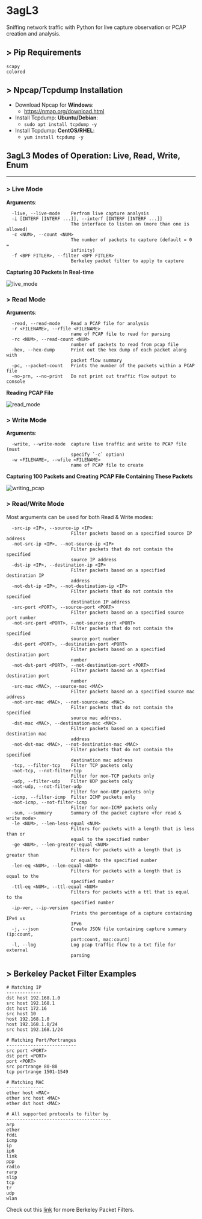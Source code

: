# 3agL3
Sniffing network traffic with Python for live capture observation or PCAP creation and analysis.

## > Pip Requirements
```
scapy
colored
```

## > Npcap/Tcpdump Installation
- Download Npcap for **Windows**:
    - https://nmap.org/download.html
- Install Tcpdump: **Ubuntu/Debian**:
    - `sudo apt install tcpdump -y`
- Install Tcpdump: **CentOS/RHEL**:
    - `yum install tcpdump -y`

## 3agL3 Modes of Operation: Live, Read, Write, Enum

---

### > Live Mode
**Arguments**:
```
  -live, --live-mode    Perfrom live capture analysis
  -i [INTERF [INTERF ...]], --interf [INTERF [INTERF ...]]
                        The interface to listen on (more than one is allowed)
  -c <NUM>, --count <NUM>
                        The number of packets to capture (default = 0 =
                        infinity)
  -f <BPF FITLER>, --filter <BPF FITLER>
                        Berkeley packet filter to apply to capture
```
**Capturing 30 Packets In Real-time**

![live_mode](images/live_capture_no_filter_30_packets.png)

### > Read Mode
**Arguments**:
```
  -read, --read-mode    Read a PCAP file for analysis
  -r <FILENAME>, --rfile <FILENAME>
                        name of PCAP file to read for parsing
  -rc <NUM>, --read-count <NUM>
                        number of packets to read from pcap file
  -hex, --hex-dump      Print out the hex dump of each packet along with
                        packet flow summary
  -pc, --packet-count   Prints the number of the packets within a PCAP file
  -no-prn, --no-print   Do not print out traffic flow output to console
```
**Reading PCAP File**

![read_mode](images/reading_pcap.png)

### > Write Mode
**Arguments**:
```
  -write, --write-mode  capture live traffic and write to PCAP file (must
                        specify `-c` option)
  -w <FILENAME>, --wfile <FILENAME>
                        name of PCAP file to create
```
**Capturing 100 Packets and Creating PCAP File Containing These Packets**

![writing_pcap](images/writing_pcap.png)

### > Read/Write Mode
Most arguments can be used for both Read & Write modes:
```
  -src-ip <IP>, --source-ip <IP>
                        Filter packets based on a specified source IP address
  -not-src-ip <IP>, --not-source-ip <IP>
                        Filter packets that do not contain the specified
                        source IP address
  -dst-ip <IP>, --destination-ip <IP>
                        Filter packets based on a specified destination IP
                        address
  -not-dst-ip <IP>, --not-destination-ip <IP>
                        Filter packets that do not contain the specified
                        destination IP address
  -src-port <PORT>, --source-port <PORT>
                        Filter packets based on a specified source port number
  -not-src-port <PORT>, --not-source-port <PORT>
                        Filter packets that do not contain the specified
                        source port number
  -dst-port <PORT>, --destination-port <PORT>
                        Filter packets based on a specified destination port
                        number
  -not-dst-port <PORT>, --not-destination-port <PORT>
                        Filter packets based on a specified destination port
                        number
  -src-mac <MAC>, --source-mac <MAC>
                        Filter packets based on a specified source mac address
  -not-src-mac <MAC>, --not-source-mac <MAC>
                        Filter packets that do not contain the specified
                        source mac address.
  -dst-mac <MAC>, --destination-mac <MAC>
                        Filter packets based on a specified destination mac
                        address
  -not-dst-mac <MAC>, --not-destination-mac <MAC>
                        Filter packets that do not contain the specified
                        destination mac address
  -tcp, --filter-tcp    Filter TCP packets only
  -not-tcp, --not-filter-tcp
                        Filter for non-TCP packets only
  -udp, --filter-udp    Filter UDP packets only
  -not-udp, --not-filter-udp
                        Filter for non-UDP packets only
  -icmp, --filter-icmp  Filter ICMP packets only
  -not-icmp, --not-filter-icmp
                        Filter for non-ICMP packets only
  -sum, --summary       Summary of the packet capture <for read & write mode>
  -le <NUM>, --len-less-equal <NUM>
                        Filters for packets with a length that is less than or
                        equal to the specified number
  -ge <NUM>, --len-greater-equal <NUM>
                        Filters for packets with a length that is greater than
                        or equal to the specified number
  -len-eq <NUM>, --len-equal <NUM>
                        Filters for packets with a length that is equal to the
                        specified number
  -ttl-eq <NUM>, --ttl-equal <NUM>
                        Filters for packets with a ttl that is equal to the
                        specified number
  -ip-ver, --ip-version
                        Prints the percentage of a capture containing IPv4 vs
                        IPv6
  -j, --json            Create JSON file containing capture summary (ip:count,
                        port:count, mac:count)
  -l, --log             Log pcap traffic flow to a txt file for external
                        parsing
```
## > Berkeley Packet Filter Examples
```
# Matching IP
-------------
dst host 192.168.1.0
src host 192.168.1
dst host 172.16
src host 10
host 192.168.1.0
host 192.168.1.0/24
src host 192.168.1/24

# Matching Port/Portranges
--------------------------
src port <PORT>
dst port <PORT>
port <PORT>
src portrange 80-88
tcp portrange 1501-1549

# Matching MAC
--------------
ether host <MAC>
ether src host <MAC>
ether dst host <MAC>

# All supported protocols to filter by
---------------------------------------
arp
ether
fddi
icmp
ip
ip6
link
ppp
radio
rarp
slip
tcp
tr
udp
wlan
```
Check out this [link](https://www.ibm.com/support/knowledgecenter/en/SS42VS_7.3.3/com.ibm.qradar.doc/c_forensics_bpf.html) for more Berkeley Packet Filters.

